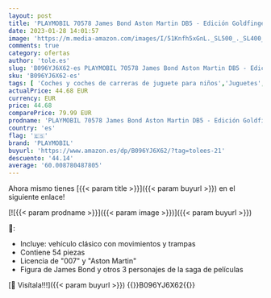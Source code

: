 ```yaml
---
layout: post
title: 'PLAYMOBIL 70578 James Bond Aston Martin DB5 - Edición Goldfinger  para Fans de James Bond  Coleccionistas y Niños de 5 a 99 años'
date: 2023-01-28 14:01:57
image: 'https://m.media-amazon.com/images/I/51Knfh5xGnL._SL500_._SL400_.jpg'
comments: true
category: ofertas
author: 'tole.es'
slug: 'B096YJ6X62-es PLAYMOBIL 70578 James Bond Aston Martin DB5 - Edición...'
sku: 'B096YJ6X62-es'
tags: [ 'Coches y coches de carreras de juguete para niños','Juguetes','Juguetes y juegos','Vehículos de juguete para niños','playmobil','🇪🇸', ]
actualPrice: 44.68 EUR
currency: EUR
price: 44.68
comparePrice: 79.99 EUR
prodname: 'PLAYMOBIL 70578 James Bond Aston Martin DB5 - Edición Goldfinger  para Fans de James Bond  Coleccionistas y Niños de 5 a 99 años'
country: 'es'
flag: '🇪🇸'
brand: 'PLAYMOBIL'
buyurl: 'https://www.amazon.es/dp/B096YJ6X62/?tag=tolees-21'
descuento: '44.14'
average: '60.008780487805'
---
```


Ahora mismo tienes [{{< param title >}}]({{< param buyurl >}}) en el siguiente enlace!

[![{{< param prodname >}}]({{< param image >}})]({{< param buyurl >}})

🔎:

- Incluye: vehículo clásico con movimientos y trampas
- Contiene 54 piezas
- Licencia de "007" y "Aston Martin"
- Figura de James Bond y otros 3 personajes de la saga de películas

[🛒 Visítala!!!]({{< param buyurl >}})
{{<world>}}B096YJ6X62{{</world>}}
